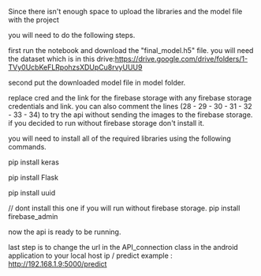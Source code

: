 Since there isn't enough space to upload the libraries and the model file with the project

you will need to do the following steps.

first run the notebook and download the "final_model.h5" file.
you will need the dataset which is in this drive:https://drive.google.com/drive/folders/1-TVy0UcbKeFLRpohzsXDUpCu8rvyUUU9

second put the downloaded model file in model folder.


replace cred and the link for the firebase storage with any firebase storage credentials and link.
you can also comment the lines (28 - 29 - 30 - 31 - 32 - 33 - 34) to try the api without sending the images to the firebase storage.
if you decided to run without firebase storage don't install it.

you will need to install all of the required libraries using the following commands.

pip install keras

pip install Flask

pip install uuid


// dont install this one if you will run without firebase storage.
pip install firebase_admin


now the api is ready to be running.

last step is to change the url in the API_connection class in the android application to your local host ip / predict
example : http://192.168.1.9:5000/predict
